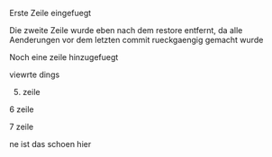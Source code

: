 Erste Zeile eingefuegt

Die zweite Zeile wurde eben nach dem restore entfernt, da alle Aenderungen vor dem letzten commit rueckgaengig gemacht wurde

Noch eine zeile hinzugefuegt

viewrte dings

5. zeile

6 zeile

7 zeile

ne ist das schoen hier

